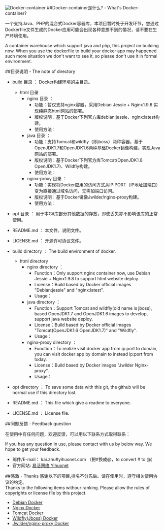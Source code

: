 ![Docker-container](http://a.oss.yihuonet.com/storage/Docker-container.png)
##Docker-container是什么? - What's Docker-container?

  
一个支持Java、PHP的混合式Docker容器库，本项目暂时处于开发环节，您通过Dockerfile文件生成的Docker应用可能会出现各种意想不到的情况，请不要在生产环境使用。
  
A container warehouse which support java and php, this project on building now. When you use the dockerfile to build your docker app may happened such more situation we don't want to see it, so please don't use it in formal environment.


  
  
##目录说明 - The note of directory

* build 目录 ： Docker构建环境的主目录。
    * html 目录 
        * nginx 目录 ：
            * 功能：暂仅支持nginx容器，采用Debian Jessie + Nginx1.9.8 实现纯静态html网站的部署。
            * 版权说明：基于Docker下列官方库debian:jessie、nginx:latest构建。
            * 使用方法：
        * java 目录 ：
            * 功能：支持Tomcat和wildfly（即jboss）两种容器，基于OpenJDK1.7和OpenJDK1.6两种基础Docker镜像构建，实现Java网站的部署。 
            * 版权说明：基于Docker下列官方库Tomcat(OpenJDK1.6 OpenJDK1.7)、Wildfly构建。
    		* 使用方法：
        * nginx-proxy 目录 ：
            * 功能：实现将Docker应用的访问方式从IP:PORT（IP地址加端口）变为直接通过域名访问，无需加端口访问。
			* 版权说明：基于Docker镜像Jwilder/nginx-proxy构建。
			* 使用方法：
* opt 目录 ： 用于本Git库部分其他数据的存放，即使丢失亦不影响该库的正常使用。
* README.md ： 本文件，说明文件。
* LICENSE.md ： 开源许可协议文件。
      
      
    
	
* build directory ： The build environment of docker.
    * html directory 
        * nginx directory ：
            * Function：Only support nginx container now, use Debian Jessie + Nginx1.9.8 to support html website deploy.
            * License：Build based by Docker official images "Debian:jessie" and "nginx:latest".
            * Usage：
        * java directory ：
            * Function：Support Tomcat and wildfly(old name is jboss), based OpenJDK1.7 and OpenJDK1.6 images to develop, support java website deploy. 
            * License：Build based by Docker official images "Tomcat(OpenJDK1.6 OpenJDK1.7)" and "Wildfly".
    		* Usage：
        * nginx-proxy directory ：
            * Function：To realize visit docker app from ip:port to domain, you can visit docker app by domain to instead ip:port from today.
			* License：Build based by Docker images "Jwilder Nginx-proxy".
			* Usage：
* opt directory ： To save some data with this git, the github will be normal use if this directory lost.
* README.md ： This file which give a readme to everyone.
* LICENSE.md ： License file.	

  
  
##问题反馈 - Feedback question  

在使用中有任何问题，欢迎反馈，可以用以下联系方式取得联系：  
  
If you has any question in use, please contact with us by below way. We hope to get your feedback.

* 邮件/E-mail： kai.zhu#yihuonet.com （把#换成@，to convert # to @）
* 官方网站: [易活网络 Yihuonet](http://www.yihuonet.com)

  
  
##感激 - Thanks
感谢以下的项目,排名不分先后。请在使用时，遵守相关使用协议的约定。  
Thanks to the following items withour ranking. Please allow the rules of copyrights or license file by this project.

* [Debian Docker](https://hub.docker.com/_/debian/) 
* [Nginx Docker](https://hub.docker.com/_/nginx/) 
* [Tomcat Docker](https://hub.docker.com/_/tomcat/) 
* [Wildfly(Jboss) Docker](https://hub.docker.com/r/jboss/wildfly/) 
* [Jwilder/nginx-proxy Docker](https://hub.docker.com/r/jwilder/nginx-proxy/) 
